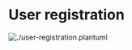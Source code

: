 # User registration

![./user-registration.plantuml](http://www.plantuml.com/plantuml/proxy?cache=no&src=https://raw.githubusercontent.com/k33hq/k33-platform/main/docs/user-registration.plantuml)